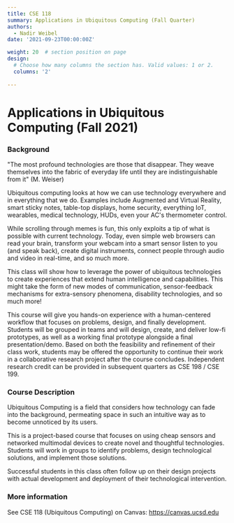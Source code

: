 ```yaml
---
title: CSE 118
summary: Applications in Ubiquitous Computing (Fall Quarter)
authors: 
  - Nadir Weibel
date: '2021-09-23T00:00:00Z'

weight: 20  # section position on page
design:
  # Choose how many columns the section has. Valid values: 1 or 2.
  columns: '2'
  
---
```

# Applications in Ubiquitous Computing (Fall 2021)

### Background
"The most profound technologies are those that disappear. They weave themselves into the fabric of everyday life until they are indistinguishable from it" (M. Weiser)

Ubiquitous computing looks at how we can use technology everywhere and in everything that we do. Examples include Augmented and Virtual Reality, smart sticky notes, table-top displays, home security, everything IoT, wearables, medical technology, HUDs, even your AC's thermometer control. 

While scrolling through memes is fun, this only exploits a tip of what is possible with current technology. Today, even simple web browsers can read your brain, transform your webcam into a smart sensor listen to you (and speak back), create digital instruments, connect people through audio and video in real-time, and so much more.

This class will show how to leverage the power of ubiquitous technologies to create experiences that extend human intelligence and capabilities. This might take the form of new modes of communication, sensor-feedback mechanisms for extra-sensory phenomena, disability technologies, and so much more!

This course will give you hands-on experience with a human-centered workflow that focuses on problems, design, and finally development. Students will be grouped in teams and will design, create, and deliver low-fi prototypes, as well as a working final prototype alongside a final presentation/demo. Based on both the feasibility and refinement of their class work, students may be offered the opportunity to continue their work in a collaborative research project after the course concludes. Independent research credit can be provided in subsequent quarters as CSE 198 / CSE 199.


### Course Description
Ubiquitous Computing is a field that considers how technology can fade into the background, permeating space in such an intuitive way as to become unnoticed by its users.

This is a project-based course that focuses on using cheap sensors and networked multimodal devices to create novel and thoughtful technologies. Students will work in groups to identify problems, design technological solutions, and implement those solutions. 

Successful students in this class often follow up on their design projects with actual development and deployment of their technological intervention.


### More information
See CSE 118 (Ubiquitous Computing) on Canvas: https://canvas.ucsd.edu
